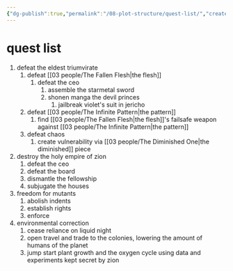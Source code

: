 ```yaml
---
{"dg-publish":true,"permalink":"/08-plot-structure/quest-list/","created":"2025-02-20T09:36:19.848-06:00","updated":"2025-10-25T21:07:27.457-05:00"}
---
```


# quest list
1. defeat the eldest triumvirate
	1. defeat [[03 people/The Fallen Flesh\|the flesh]]
		1. defeat the ceo
			1. assemble the starmetal sword
			2. shonen manga the devil princes
				1. jailbreak violet's suit in jericho
	2. defeat [[03 people/The Infinite Pattern\|the pattern]]
		1. find [[03 people/The Fallen Flesh\|the flesh]]'s failsafe weapon against [[03 people/The Infinite Pattern\|the pattern]]
	3. defeat chaos
		1. create vulnerability via [[03 people/The Diminished One\|the diminished]] piece
2. destroy the holy empire of zion
	1. defeat the ceo
	2. defeat the board
	3. dismantle the fellowship
	4. subjugate the houses
3. freedom for mutants
	1. abolish indents
	2. establish rights
	3. enforce
4. environmental correction
	1. cease reliance on liquid night
	2. open travel and trade to the colonies, lowering the amount of humans of the planet
	3. jump start plant growth and the oxygen cycle using data and experiments kept secret by zion